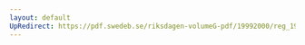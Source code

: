 ```yaml
---
layout: default
UpRedirect: https://pdf.swedeb.se/riksdagen-volumeG-pdf/19992000/reg_19992000/reg_19992000_0276.pdf
---
```

